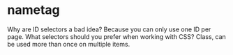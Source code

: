 # nametag
Why are ID selectors a bad idea? Because you can only use one ID per page.
What selectors should you prefer when working with CSS? Class, can be used more than once on multiple items.
